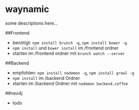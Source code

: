 waynamic
========

some descriptions here...

##Frontend
* benötigt: `npm install brunch -g`, `npm install bower -g`
* `npm install` und `bower install` im /frontend ordner
* starten im /frontend ordner mit `brunch watch --server`


##Backend
* empfohlen: `npm install nodemon -g`, `npm install growl -g`
* `npm install` im /backend Ordner
* starten im /backend Ordner mit `nodemon backend.coffee`

##neo4j
* todo
